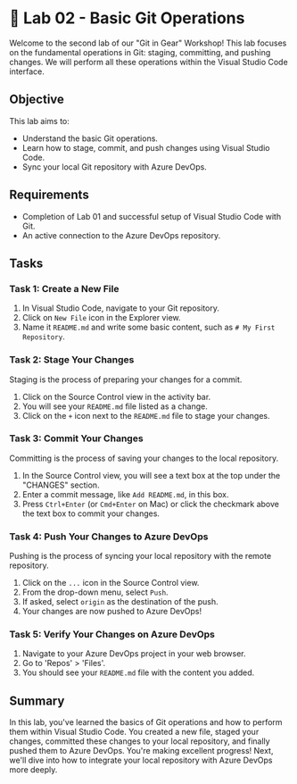 # 🔀 Lab 02 - Basic Git Operations

Welcome to the second lab of our "Git in Gear" Workshop! This lab focuses on the fundamental operations in Git: staging, committing, and pushing changes. We will perform all these operations within the Visual Studio Code interface.

## Objective

This lab aims to:

- Understand the basic Git operations.
- Learn how to stage, commit, and push changes using Visual Studio Code.
- Sync your local Git repository with Azure DevOps.

## Requirements

- Completion of Lab 01 and successful setup of Visual Studio Code with Git.
- An active connection to the Azure DevOps repository.

## Tasks

### Task 1: Create a New File

1. In Visual Studio Code, navigate to your Git repository.
2. Click on `New File` icon in the Explorer view.
3. Name it `README.md` and write some basic content, such as `# My First Repository`.

### Task 2: Stage Your Changes

Staging is the process of preparing your changes for a commit. 

1. Click on the Source Control view in the activity bar.
2. You will see your `README.md` file listed as a change.
3. Click on the `+` icon next to the `README.md` file to stage your changes.

### Task 3: Commit Your Changes

Committing is the process of saving your changes to the local repository.

1. In the Source Control view, you will see a text box at the top under the "CHANGES" section.
2. Enter a commit message, like `Add README.md`, in this box.
3. Press `Ctrl+Enter` (or `Cmd+Enter` on Mac) or click the checkmark above the text box to commit your changes.

### Task 4: Push Your Changes to Azure DevOps

Pushing is the process of syncing your local repository with the remote repository.

1. Click on the `...` icon in the Source Control view.
2. From the drop-down menu, select `Push`.
3. If asked, select `origin` as the destination of the push.
4. Your changes are now pushed to Azure DevOps!

### Task 5: Verify Your Changes on Azure DevOps

1. Navigate to your Azure DevOps project in your web browser.
2. Go to 'Repos' > 'Files'.
3. You should see your `README.md` file with the content you added.

## Summary

In this lab, you've learned the basics of Git operations and how to perform them within Visual Studio Code. You created a new file, staged your changes, committed these changes to your local repository, and finally pushed them to Azure DevOps. You're making excellent progress! Next, we'll dive into how to integrate your local repository with Azure DevOps more deeply.
